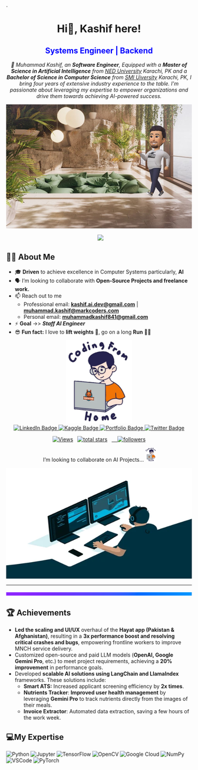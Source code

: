 .<!-- Greetings -->

<h1 align="center"> Hi👋, Kashif here!</h1>
<h2 align="center" style="color: blue">Systems Engineer | Backend</h2>

<!-- profile statement -->
<p align="center"><i>👀 Muhammad Kashif, an <b>Software Engineer</b>, Equipped with a <b>Master of Science in Artificial Intelligence</b> from <a href="https://www.neduet.edu.pk/">NED University</a> Karachi, PK and a <b>Bachelor of Science in Computer Science</b> from <a href="https://smiu.edu.pk/">SMI Uiversity</a> Karachi, PK, I bring four years of extensive industry experience to the table. I'm passionate about leveraging my expertise to empower organizations and drive them towards achieving AI-powered success.</i></p>


<!-- Cover Picture -->
![Cover image](assets/cover_2.jpg)  


<!-- Typing SVG by DenverCoder1 - https://github.com/DenverCoder1/readme-typing-svg -->
<p align="center">
  <img src="https://readme-typing-svg.herokuapp.com?color=%23BD561D&duration=6000&lines=Fullstack+AI++Engineer;I+am++into+AI;Machine+Learning;Generative+AI;Natural+Language+Processing;Computer+Vision!!&center=true&width=380&height=45">
</p>


## 🙋‍♂️ About Me

<!-- - 🌱 I'm a **Backend Engineer** at [MARKCODERS]([https://covolv.ai](https://www.markcoders.com)). -->
- 🎓 **Driven** to achieve excellence in Computer Systems particularly, **AI**
- 🗣️ I’m looking to collaborate with **Open-Source Projects and freelance work.**
- 📫 Reach out to me 
  - Professional email: **kashif.ai.dev@gmail.com** |  **muhammad.kashif@markcoders.com**
  - Personal email: **muhammadkashif841@gmail.com**
- ⚡ **Goal** ->> ***Staff AI Engineer***
- 😎 **Fun fact:** I love to **lift weights** 💪, go on a long **Run** 🏃‍♂


<!-- header & Socials -->

<div id="header" align="center">
  <img src="assets/dev.webp" width="180"/>
  <div id="badges">
    <a href="https://www.linkedin.com/in/kashifm777/">
      <img src="https://img.shields.io/badge/LinkedIn-blue?style=for-the-badge&logo=linkedin&logoColor=white" alt="LinkedIn Badge"/>
    </a>
    <!-- Add kaggle, facebook, instgram as well -->
    <!-- <a href="#">
      <img src="https://img.shields.io/badge/Instagram-purple?style=for-the-badge&logo=instagram&logoColor=white" alt="Instagram Badge"/>
    </a> -->
    <!-- <a href="#">
      <img src="https://img.shields.io/badge/Facebook-blue?style=for-the-badge&logo=facebook&logoColor=white" alt="Facebook Badge"/>
    </a> -->
    <a href="https://www.kaggle.com/muhammadkashif841">
      <img src="https://img.shields.io/badge/Kaggle-green?style=for-the-badge&logo=kaggle&logoColor=white" alt="Kaggle Badge"/>
    </a>
    <a href="https://kashifm777.github.io/">
      <img src="https://img.shields.io/badge/Portfolio-yellow?style=for-the-badge&logo=website&logoColor=white" alt="Portfolio Badge"/>
    </a>
    <a href="https://twitter.com/m_kashif_ai">
      <img src="https://img.shields.io/badge/Twitter-aqua?style=for-the-badge&logo=twitter&logoColor=white" alt="Twitter Badge"/>
    </a>
  </div>


  <a href="https://github.com/kashifm777"><img alt="Views" title="GitHub profile views" src="https://komarev.com/ghpvc/?username=kashifm777&label=Profile%20Views&color=red&style=for-the-badge"/></a>
  <a href="https://github.com/kashifm777?tab=repositories&sort=stargazers"><img alt="total stars" title="Total stars on GitHub" src="https://custom-icon-badges.herokuapp.com/badge/dynamic/json?logo=star&color=55960c&labelColor=488207&label=Stars&style=for-the-badge&query=%24.stars&url=https://api.github-star-counter.workers.dev/user/kashifm777"/></a>
  <a href="https://github.com/kashifm777?tab=followers">
    <img alt="followers" title="Follow me on Github" src="https://custom-icon-badges.herokuapp.com/github/followers/kashifm777?color=236ad3&labelColor=1155ba&style=for-the-badge&logo=person-add&label=Follow&logoColor=white"/></a>

  <p>
     I’m looking to collaborate on AI Projects...
    <img src="assets/dev.webp" width="30px"/>
  </p>
</div>
<div align="center">
  <img src="assets/dev_2.gif" width="600" height="300"/>
</div>

---
<!-- Purple line divider -->
![purple-divider](assets/purple_divider.png)


<!-- Acievements -->
## 🏆 Achievements
* **Led the scaling and UI/UX** overhaul of the **Hayat app (Pakistan & Afghanistan)**, resulting in a **3x performance boost and resolving critical crashes and bugs**, empowering frontline workers to improve MNCH service delivery.
* Customized open-source and paid LLM models (**OpenAI, Google Gemini Pro**, etc.) to meet project requirements, achieving a **20% improvement** in performance goals.
* Developed **scalable AI solutions using LangChain and LlamaIndex** frameworks. These solutions include:
  * **Smart ATS:** Increased applicant screening efficiency by **2x times**.
  * **Nutrients Tracker**: **Improved user health management** by leveraging **Gemini Pro** to track nutrients directly from the images of their meals.
  * **Invoice Extractor**: Automated data extraction, saving a few hours of the work week.


## 💻My Expertise
![Python](https://www.vectorlogo.zone/logos/python/python-horizontal.svg)
![Jupyter](https://www.vectorlogo.zone/logos/jupyter/jupyter-ar21.svg)
![TensorFlow](https://www.vectorlogo.zone/logos/tensorflow/tensorflow-icon.svg)
![OpenCV](https://www.vectorlogo.zone/logos/opencv/opencv-ar21.svg)
![Google Cloud](https://www.vectorlogo.zone/logos/google_cloud/google_cloud-ar21.svg)
![NumPy](https://www.vectorlogo.zone/logos/numpy/numpy-ar21.svg)
![VSCode](https://www.vectorlogo.zone/logos/visualstudio_code/visualstudio_code-ar21.svg)
![PyTorch](https://www.vectorlogo.zone/logos/pytorch/pytorch-ar21.svg)
